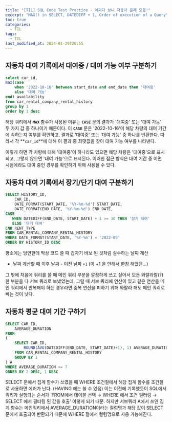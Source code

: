 ```yaml
---
title: "[TIL] SQL Code Test Practice - 어쩌다 보니 자동차 문제 모음!"
excerpt: "MAX() in SELECT, DATEDIFF + 1, Order of execution of a Query"
toc: true
categories:
  - TIL
tags:
  - TIL
last_modified_at: 2024-01-29T20:55
---
```


## 자동차 대여 기록에서 대여중 / 대여 가능 여부 구분하기

```sql
select car_id,
max(case
    when '2022-10-16' between start_date and end_date then '대여중'
    else '대여 가능'
end) availability
from car_rental_company_rental_history
group by 1
order by 1 desc
```

해당 쿼리에서 **`MAX`** 함수가 사용된 이유는 **`CASE`** 문의 결과가 '대여중' 또는 '대여 가능' 두 가지 값 중 하나이기 때문이다. 이 **`CASE`** 문은 '2022-10-16'이 해당 차량의 대여 기간에 속하는지 여부를 확인하고, 결과로 '대여중' 또는 '대여 가능' 중 하나를 반환한다. 따라서 각 **`car_id`**에 대해 이 결과 중 최댓값을 찾아 대여 가능 여부를 나타낸다.

이렇게 하면 각 차량에 대해 '대여중'이 하나라도 있으면 해당 차량은 '대여중'으로 표시되고, 그렇지 않으면 '대여 가능'으로 표시된다. 이러한 접근 방식은 대여 기간 중 어떤 시점에라도 대여 중인 경우를 확인하기 위해 사용될 수 있다.

## 자동차 대여 기록에서 장기/단기 대여 구분하기

```sql
SELECT HISTORY_ID,
    CAR_ID,
    DATE_FORMAT(START_DATE, '%Y-%m-%d') START_DATE,
    DATE_FORMAT(END_DATE, '%Y-%m-%d') END_DATE,
CASE
   WHEN DATEDIFF(END_DATE, START_DATE) + 1 >= 30 THEN '장기 대여'
   ELSE '단기 대여'
END RENT_TYPE
FROM CAR_RENTAL_COMPANY_RENTAL_HISTORY
WHERE DATE_FORMAT(START_DATE, '%Y-%m') = '2022-09'
ORDER BY HISTORY_ID DESC
```

평소에는 당연한데 막상 코드 쓸 때 갑자기 바보 된 것처럼 실수하는 날짜 계산

- 날짜 계산할 때 이후 날짜 - 이전 날짜 `+1` (이 +1 을 안해서 한참 해맸던…)

그 밖에 처음에 쿼리를 쓸 때 메인 쿼리 부분을 깔끔하게 쓰고 싶어서 모든 와랄라랄(?) 한 부분을 다 서브 쿼리로 보냈었는데, 그럴 때 서브 쿼리에 연산이 있고 같은 연산을 메인 쿼리에서 반복해야 하는 경우라면 중복 연산을 피하기 위해 와랄라 해도 메인 쿼리로 빼는 것이 낫다.

## 자동차 평균 대여 기간 구하기

```sql
SELECT CAR_ID,
    AVERAGE_DURATION
FROM
(
    SELECT CAR_ID,
        ROUND(AVG(DATEDIFF(END_DATE, START_DATE)+1), 1) AVERAGE_DURATION
    FROM CAR_RENTAL_COMPANY_RENTAL_HISTORY
    GROUP BY 1
) A
WHERE AVERAGE_DURATION >= 7
ORDER BY 2 DESC, 1 DESC
```

SELECT 문에서 집계 함수가 쓰였을 때 WHERE 조건절에서 해당 집계 함수를 조건절로 사용하면 에러가 난다. (HAVING 에는 쓸 수 있음) 이는 이전에 기록했듯이 SQL에서 쿼리가 실행되는 순서가 ‘FROM에서 테이블 선택 → WHERE 에서 조건 필터링 → SELECT 에서 필터링 된 값을 호출’ 이렇게 되기 때문. 하지만 서브쿼리 A에서 쓰인 집계 함수는 메인쿼리에서 AVERAGE_DURATION이라는 컬럼명과 해당 값이 SELECT 문에서 호출되어 반환되기 때문에 WHERE 절에서 컬럼명으로 사용 가능해진다.

